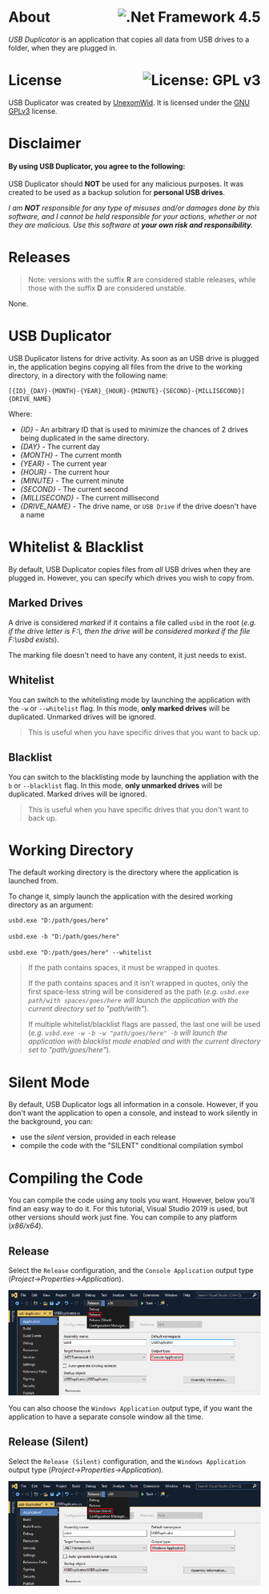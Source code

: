 # About <a href="https://docs.microsoft.com/en-us/dotnet/framework/whats-new/#v45"><img align="right" src="https://img.shields.io/badge/.Net%20Framework-4.5-5C2D91?logo=.net" alt=".Net Framework 4.5" /></a>
_USB Duplicator_ is an application that copies all data from USB drives to a folder, when they are plugged in.

# License <a href="https://github.com/UnexomWid/exomit/blob/master/LICENSE"><img align="right" src="https://img.shields.io/badge/License-GPLv3-blue.svg" alt="License: GPL v3" /></a>

USB Duplicator was created by [UnexomWid](http://unexomwid.me). It is licensed under the [GNU GPLv3](https://www.gnu.org/licenses/gpl-3.0.en.html) license.

# Disclaimer

#### By using USB Duplicator, you agree to the following:

USB Duplicator should **NOT** be used for any malicious purposes. It was created to be used as a backup solution for **personal USB drives**.

_I am **NOT** responsible for any type of misuses and/or damages done by this software, and I cannot be held responsible for your actions, whether or not they are malicious. Use this software at **your own risk and responsibility**._

# Releases

>Note: versions with the suffix **R** are considered stable releases, while those with the suffix **D** are considered unstable.

None.

# USB Duplicator

USB Duplicator listens for drive activity. As soon as an USB drive is plugged in, the application begins copying all files from the drive to the working directory, in a directory with the following name:

```
[{ID}_{DAY}-{MONTH}-{YEAR}_{HOUR}-{MINUTE}-{SECOND}-{MILLISECOND}]{DRIVE_NAME}
```

Where:

* _{ID}_ - An arbitrary ID that is used to minimize the chances of 2 drives being duplicated in the same directory.
* _{DAY}_ - The current day
* _{MONTH}_ - The current month
* _{YEAR}_ - The current year
* _{HOUR}_ - The current hour
* _{MINUTE}_ - The current minute
* _{SECOND}_ - The current second
* _{MILLISECOND}_ - The current millisecond
* _{DRIVE_NAME}_ - The drive name, or `USB Drive` if the drive doesn't have a name

# Whitelist & Blacklist

By default, USB Duplicator copies files from _all_ USB drives when they are plugged in. However, you can specify which drives you wish to copy from.

## Marked Drives

A drive is considered _marked_ if it contains a file called `usbd` in the root (_e.g. if the drive letter is *F:\\*, then the drive will be considered marked if the file *F:\\usbd* exists_).

The marking file doesn't need to have any content, it just needs to exist.

## Whitelist

You can switch to the whitelisting mode by launching the application with the `-w` or `--whitelist` flag. In this mode, **only marked drives** will be duplicated. Unmarked drives will be ignored.

> This is useful when you have specific drives that you want to back up.

## Blacklist

You can switch to the blacklisting mode by launching the appliation with the `b` or `--blacklist` flag. In this mode, **only unmarked drives** will be duplicated. Marked drives will be ignored.

> This is useful when you have specific drives that you don't want to back up.

# Working Directory

The default working directory is the directory where the application is launched from.

To change it, simply launch the application with the desired working directory as an argument:

```
usbd.exe "D:/path/goes/here"

usbd.exe -b "D:/path/goes/here"

usbd.exe "D:/path/goes/here" --whitelist
```

> If the path contains spaces, it must be wrapped in quotes.
>
> If the path contains spaces and it isn't wrapped in quotes, only the first space-less string will be considered as the path (_e.g. `usbd.exe path/with spaces/goes/here` will launch the application with the current directory set to "path/with"_).
>
> If multiple whitelist/blacklist flags are passed, the last one will be used (_e.g. `usbd.exe -w -b -w "path/goes/here" -b` will launch the application with blacklist mode enabled and with the current directory set to "path/goes/here"_).

# Silent Mode

By default, USB Duplicator logs all information in a console. However, if you don't want the application to open a console, and instead to work silently in the background, you can:

* use the _silent_ version, provided in each release
* compile the code with the "SILENT" conditional compilation symbol

# Compiling the Code

You can compile the code using any tools you want. However, below you'll find an easy way to do it. For this tutorial, Visual Studio 2019 is used, but other versions should work just fine. You can compile to any platform (_x86/x64_).

## Release

Select the `Release` configuration, and the `Console Application` output type (_Project->Properties->Application_).

<p align="center">
   <img src="img/compile_release.png" alt="Configuration: Release, Output Type: Console Application">
</p>

You can also choose the `Windows Application` output type, if you want the application to have a separate console window all the time.

## Release (Silent)

Select the `Release (Silent)` configuration, and the `Windows Application` output type (_Project->Properties->Application_).

<p align="center">
   <img src="img/compile_release_silent.png" alt="Configuration: Release (Silent), Output Type: Windows Application">
</p>

